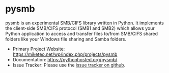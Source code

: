 pysmb
=====

pysmb is an experimental SMB/CIFS library written in Python. It implements the client-side SMB/CIFS protocol (SMB1 and SMB2) which allows your Python application to access and transfer files to/from SMB/CIFS shared folders like your Windows file sharing and Samba folders.

* Primary Project Website: https://miketeo.net/wp/index.php/projects/pysmb
* Documentation: https://pythonhosted.org/pysmb/
* Issue Tracker: Please use the [issue tracker on github](https://github.com/miketeo/pysmb/issues).
